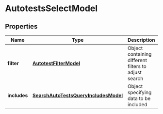 
# AutotestsSelectModel

## Properties
| Name | Type | Description | Notes |
| ------------ | ------------- | ------------- | ------------- |
| **filter** | [**AutotestFilterModel**](AutotestFilterModel.md) | Object containing different filters to adjust search |  |
| **includes** | [**SearchAutoTestsQueryIncludesModel**](SearchAutoTestsQueryIncludesModel.md) | Object specifying data to be included |  |



